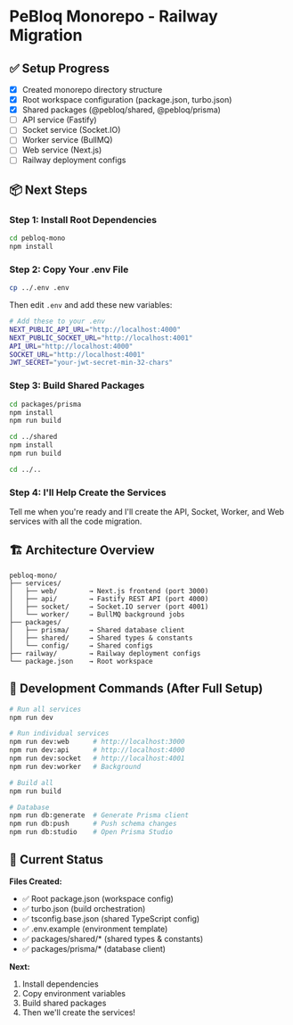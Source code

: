 # PeBloq Monorepo - Railway Migration

## ✅ Setup Progress

- [x] Created monorepo directory structure
- [x] Root workspace configuration (package.json, turbo.json)
- [x] Shared packages (@pebloq/shared, @pebloq/prisma)
- [ ] API service (Fastify)
- [ ] Socket service (Socket.IO)
- [ ] Worker service (BullMQ)
- [ ] Web service (Next.js)
- [ ] Railway deployment configs

## 📦 Next Steps

### Step 1: Install Root Dependencies

```bash
cd pebloq-mono
npm install
```

### Step 2: Copy Your .env File

```bash
cp ../.env .env
```

Then edit `.env` and add these new variables:

```bash
# Add these to your .env
NEXT_PUBLIC_API_URL="http://localhost:4000"
NEXT_PUBLIC_SOCKET_URL="http://localhost:4001"
API_URL="http://localhost:4000"
SOCKET_URL="http://localhost:4001"
JWT_SECRET="your-jwt-secret-min-32-chars"
```

### Step 3: Build Shared Packages

```bash
cd packages/prisma
npm install
npm run build

cd ../shared
npm install
npm run build

cd ../..
```

### Step 4: I'll Help Create the Services

Tell me when you're ready and I'll create the API, Socket, Worker, and Web services with all the code migration.

## 🏗️ Architecture Overview

```
pebloq-mono/
├── services/
│   ├── web/        → Next.js frontend (port 3000)
│   ├── api/        → Fastify REST API (port 4000)
│   ├── socket/     → Socket.IO server (port 4001)
│   └── worker/     → BullMQ background jobs
├── packages/
│   ├── prisma/     → Shared database client
│   ├── shared/     → Shared types & constants
│   └── config/     → Shared configs
├── railway/        → Railway deployment configs
└── package.json    → Root workspace
```

## 🚀 Development Commands (After Full Setup)

```bash
# Run all services
npm run dev

# Run individual services
npm run dev:web      # http://localhost:3000
npm run dev:api      # http://localhost:4000
npm run dev:socket   # http://localhost:4001
npm run dev:worker   # Background

# Build all
npm run build

# Database
npm run db:generate  # Generate Prisma client
npm run db:push      # Push schema changes
npm run db:studio    # Open Prisma Studio
```

## 📝 Current Status

**Files Created:**
- ✅ Root package.json (workspace config)
- ✅ turbo.json (build orchestration)
- ✅ tsconfig.base.json (shared TypeScript config)
- ✅ .env.example (environment template)
- ✅ packages/shared/* (shared types & constants)
- ✅ packages/prisma/* (database client)

**Next:**
1. Install dependencies
2. Copy environment variables
3. Build shared packages
4. Then we'll create the services!

